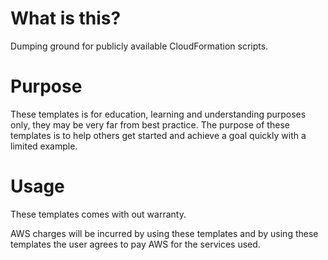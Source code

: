 # What is this?
Dumping ground for publicly available CloudFormation scripts.

# Purpose
These templates is for education, learning and understanding purposes only, they may be very far from best practice. The purpose of these templates is to help others get started and achieve a goal quickly with a limited example.

# Usage
These templates comes with out warranty.

AWS charges will be incurred by using these templates and by using these templates the user agrees to pay AWS for the services used.


